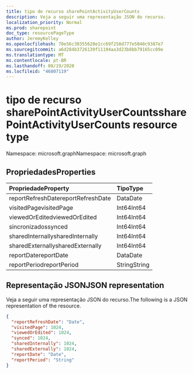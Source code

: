 ```yaml
---
title: tipo de recurso sharePointActivityUserCounts
description: Veja a seguir uma representação JSON do recurso.
localization_priority: Normal
ms.prod: sharepoint
doc_type: resourcePageType
author: JeremyKelley
ms.openlocfilehash: 70e56c30355620e1cc69f258d777e5040c9387e7
ms.sourcegitcommit: a6d284b3726139f11194aa3d23b8bb79165cc09e
ms.translationtype: MT
ms.contentlocale: pt-BR
ms.lasthandoff: 08/19/2020
ms.locfileid: "46807119"
---
```

# <a name="sharepointactivityusercounts-resource-type"></a><span data-ttu-id="226d8-103">tipo de recurso sharePointActivityUserCounts</span><span class="sxs-lookup"><span data-stu-id="226d8-103">sharePointActivityUserCounts resource type</span></span>

<span data-ttu-id="226d8-104">Namespace: microsoft.graph</span><span class="sxs-lookup"><span data-stu-id="226d8-104">Namespace: microsoft.graph</span></span>

## <a name="properties"></a><span data-ttu-id="226d8-105">Propriedades</span><span class="sxs-lookup"><span data-stu-id="226d8-105">Properties</span></span>

| <span data-ttu-id="226d8-106">Propriedade</span><span class="sxs-lookup"><span data-stu-id="226d8-106">Property</span></span>          | <span data-ttu-id="226d8-107">Tipo</span><span class="sxs-lookup"><span data-stu-id="226d8-107">Type</span></span>   |
| :---------------- | :----- |
| <span data-ttu-id="226d8-108">reportRefreshDate</span><span class="sxs-lookup"><span data-stu-id="226d8-108">reportRefreshDate</span></span> | <span data-ttu-id="226d8-109">Data</span><span class="sxs-lookup"><span data-stu-id="226d8-109">Date</span></span>   |
| <span data-ttu-id="226d8-110">visitedPage</span><span class="sxs-lookup"><span data-stu-id="226d8-110">visitedPage</span></span>       | <span data-ttu-id="226d8-111">Int64</span><span class="sxs-lookup"><span data-stu-id="226d8-111">Int64</span></span>  |
| <span data-ttu-id="226d8-112">viewedOrEdited</span><span class="sxs-lookup"><span data-stu-id="226d8-112">viewedOrEdited</span></span>    | <span data-ttu-id="226d8-113">Int64</span><span class="sxs-lookup"><span data-stu-id="226d8-113">Int64</span></span>  |
| <span data-ttu-id="226d8-114">sincronizados</span><span class="sxs-lookup"><span data-stu-id="226d8-114">synced</span></span>            | <span data-ttu-id="226d8-115">Int64</span><span class="sxs-lookup"><span data-stu-id="226d8-115">Int64</span></span>  |
| <span data-ttu-id="226d8-116">sharedInternally</span><span class="sxs-lookup"><span data-stu-id="226d8-116">sharedInternally</span></span>  | <span data-ttu-id="226d8-117">Int64</span><span class="sxs-lookup"><span data-stu-id="226d8-117">Int64</span></span>  |
| <span data-ttu-id="226d8-118">sharedExternally</span><span class="sxs-lookup"><span data-stu-id="226d8-118">sharedExternally</span></span>  | <span data-ttu-id="226d8-119">Int64</span><span class="sxs-lookup"><span data-stu-id="226d8-119">Int64</span></span>  |
| <span data-ttu-id="226d8-120">reportDate</span><span class="sxs-lookup"><span data-stu-id="226d8-120">reportDate</span></span>        | <span data-ttu-id="226d8-121">Data</span><span class="sxs-lookup"><span data-stu-id="226d8-121">Date</span></span>   |
| <span data-ttu-id="226d8-122">reportPeriod</span><span class="sxs-lookup"><span data-stu-id="226d8-122">reportPeriod</span></span>      | <span data-ttu-id="226d8-123">String</span><span class="sxs-lookup"><span data-stu-id="226d8-123">String</span></span> |

## <a name="json-representation"></a><span data-ttu-id="226d8-124">Representação JSON</span><span class="sxs-lookup"><span data-stu-id="226d8-124">JSON representation</span></span>

<span data-ttu-id="226d8-125">Veja a seguir uma representação JSON do recurso.</span><span class="sxs-lookup"><span data-stu-id="226d8-125">The following is a JSON representation of the resource.</span></span>

<!-- {
  "blockType": "resource",
  "@odata.type": "microsoft.graph.sharePointActivityUserCounts"
} -->

```json
{
  "reportRefreshDate": "Date",
  "visitedPage": 1024,
  "viewedOrEdited": 1024,
  "synced": 1024,
  "sharedInternally": 1024,
  "sharedExternally": 1024,
  "reportDate": "Date",
  "reportPeriod": "String"
}
```
